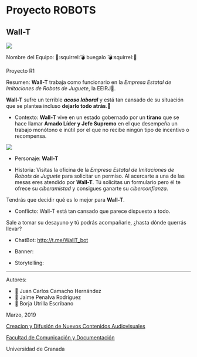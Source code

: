 # Proyecto ROBOTS

## Wall-T

![](http://oi65.tinypic.com/wqvubn.jpg)

Nombre del Equipo: :gun::squirrel::bomb: buegalo :bomb::squirrel::gun:

Proyecto R1

Resumen: **Wall-T** trabaja como funcionario en la *Empresa Estatal de Imitaciones de Robots de Juguete*, la EEIRJ:scroll:.

**Wall-T** sufre un terrible ***acoso laboral*** y está tan cansado de su situación que se plantea incluso **dejarlo todo atrás**.:running:


- Contexto: **Wall-T** vive en un estado gobernado por un **tirano** que se hace llamar **Amado Líder y Jefe Supremo** en el que desempeña un trabajo monótono e inútil por el que no recibe ningún tipo de incentivo o recompensa. 

![](http://oi67.tinypic.com/qr0vus.jpg)

- Personaje: **Wall-T**

- Historia: Visitas la oficina de la *Empresa Estatal de Imitaciones de Robots de Juguete* para solicitar un permiso. Al acercarte a una de las mesas eres atendido por **Wall-T**. Tú solicitas un formulario pero él te ofrece su *ciberamistad* y consigues ganarte su *ciberconfianza*.

Tendrás que decidir qué es lo mejor para **Wall-T**.

- Conflicto: Wall-T está tan cansado que parece dispuesto a todo. 

Sale a tomar su desayuno y tú podrás acompañarle, ¿hasta dónde querrás llevar?




- ChatBot: http://t.me/WallT_bot

- Banner:  

- Storytelling: 

------


Autores: 
- :tulip: Juan Carlos Camacho Hernández
- :rose: Jaime Penalva Rodríguez
- :sunflower: Borja Utrilla Escribano

<!---
Lista completa de emojis de markDown - https://gist.github.com/rxaviers/7360908) 
-->



Marzo, 2019

[Creacion y Difusión de Nuevos Contenidos Audiovisuales](http://utopolis.ugr.es/medialab)

[Facultad de Comunicación y Documentación](http://fcd.ugr.es)

Universidad de Granada
